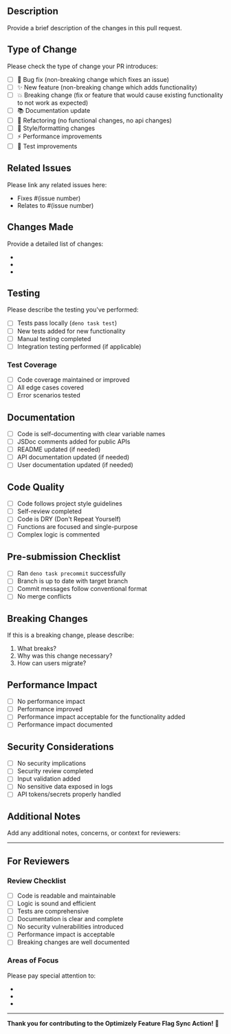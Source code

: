 ## Description

Provide a brief description of the changes in this pull request.

## Type of Change

Please check the type of change your PR introduces:

- [ ] 🐛 Bug fix (non-breaking change which fixes an issue)
- [ ] ✨ New feature (non-breaking change which adds functionality)
- [ ] 💥 Breaking change (fix or feature that would cause existing functionality to not work as expected)
- [ ] 📚 Documentation update
- [ ] 🔧 Refactoring (no functional changes, no api changes)
- [ ] 🎨 Style/formatting changes
- [ ] ⚡ Performance improvements
- [ ] 🧪 Test improvements

## Related Issues

Please link any related issues here:
- Fixes #(issue number)
- Relates to #(issue number)

## Changes Made

Provide a detailed list of changes:

- 
- 
- 

## Testing

Please describe the testing you've performed:

- [ ] Tests pass locally (`deno task test`)
- [ ] New tests added for new functionality
- [ ] Manual testing completed
- [ ] Integration testing performed (if applicable)

### Test Coverage

- [ ] Code coverage maintained or improved
- [ ] All edge cases covered
- [ ] Error scenarios tested

## Documentation

- [ ] Code is self-documenting with clear variable names
- [ ] JSDoc comments added for public APIs
- [ ] README updated (if needed)
- [ ] API documentation updated (if needed)
- [ ] User documentation updated (if needed)

## Code Quality

- [ ] Code follows project style guidelines
- [ ] Self-review completed
- [ ] Code is DRY (Don't Repeat Yourself)
- [ ] Functions are focused and single-purpose
- [ ] Complex logic is commented

## Pre-submission Checklist

- [ ] Ran `deno task precommit` successfully
- [ ] Branch is up to date with target branch
- [ ] Commit messages follow conventional format
- [ ] No merge conflicts

## Breaking Changes

If this is a breaking change, please describe:

1. What breaks?
2. Why was this change necessary?
3. How can users migrate?

## Performance Impact

- [ ] No performance impact
- [ ] Performance improved
- [ ] Performance impact acceptable for the functionality added
- [ ] Performance impact documented

## Security Considerations

- [ ] No security implications
- [ ] Security review completed
- [ ] Input validation added
- [ ] No sensitive data exposed in logs
- [ ] API tokens/secrets properly handled

## Additional Notes

Add any additional notes, concerns, or context for reviewers:

---

## For Reviewers

### Review Checklist

- [ ] Code is readable and maintainable
- [ ] Logic is sound and efficient
- [ ] Tests are comprehensive
- [ ] Documentation is clear and complete
- [ ] No security vulnerabilities introduced
- [ ] Performance impact is acceptable
- [ ] Breaking changes are well documented

### Areas of Focus

Please pay special attention to:

- 
- 
- 

---

**Thank you for contributing to the Optimizely Feature Flag Sync Action!** 🎉
